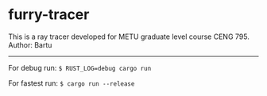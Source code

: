 # furry-tracer

This is a ray tracer developed for METU graduate level course CENG 795.
Author: Bartu

---
For debug run:
``$ RUST_LOG=debug cargo run``

For fastest run:
``$ cargo run --release``